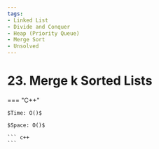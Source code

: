 ```yaml
---
tags:
- Linked List
- Divide and Conquer
- Heap (Priority Queue)
- Merge Sort
- Unsolved
---
```



# 23. Merge k Sorted Lists

=== "C++"

    $Time: O()$

    $Space: O()$

    ``` c++
    ```
